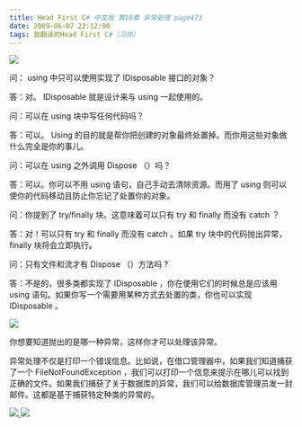 ```yaml
---
title: Head First C# 中文版 第10章 异常处理 page473
date: 2009-06-07 22:12:00
tags: 我翻译的Head First C#（习作）
---
```

![](https://p-blog.csdn.net/images/p_blog_csdn_net/cuipengfei1/EntryImages/20090607/2009-06-07_21-49-44.jpg)

问：  using  中只可以使用实现了  IDisposable  接口的对象？

  

答：对。  IDisposable  就是设计来与  using  一起使用的。

  

问：可以在  using  块中写任何代码吗？

  

答：可以。  Using  的目的就是帮你把创建的对象最终处置掉。而你用这些对象做什么完全是你的事儿。

  

问：可以在  using  之外调用  Dispose  （）吗？

  

答：可以。你可以不用  using  语句，自己手动去清除资源。而用了  using  则可以使你的代码移动且防止你忘记了处置你的对象。

  

问：你提到了  try/finally  块。这意味着可以只有  try  和  finally  而没有  catch  ？

  

答：对！可以只有  try  和  finally  而没有  catch  。如果  try  块中的代码抛出异常，  finally  块将会立即执行。

  

问：只有文件和流才有  Dispose  （）方法吗  ?

  

答：不是的，很多类都实现了  IDisposable  ，你在使用它们的时候总是应该用  using
语句。如果你写一个需要用某种方式去处置的类，你也可以实现  IDisposable  。

![](https://p-blog.csdn.net/images/p_blog_csdn_net/cuipengfei1/EntryImages/20090607/2009-06-07_22-03-22.jpg)

  

你想要知道抛出的是哪一种异常，这样你才可以处理该异常。

  

异常处理不仅是打印一个错误信息。比如说，在借口管理器中，如果我们知道捕获了一个  FileNotFoundException
，我们可以打印一个信息来提示在哪儿可以找到正确的文件。如果我们捕获了关于数据库的异常，我们可以给数据库管理员发一封邮件。这都是基于捕获特定种类的异常的。



[ ![](https://profile.csdnimg.cn/5/2/5/3_cuipengfei1)
![](https://g.csdnimg.cn/static/user-reg-year/1x/11.png)
](https://blog.csdn.net/cuipengfei1)





